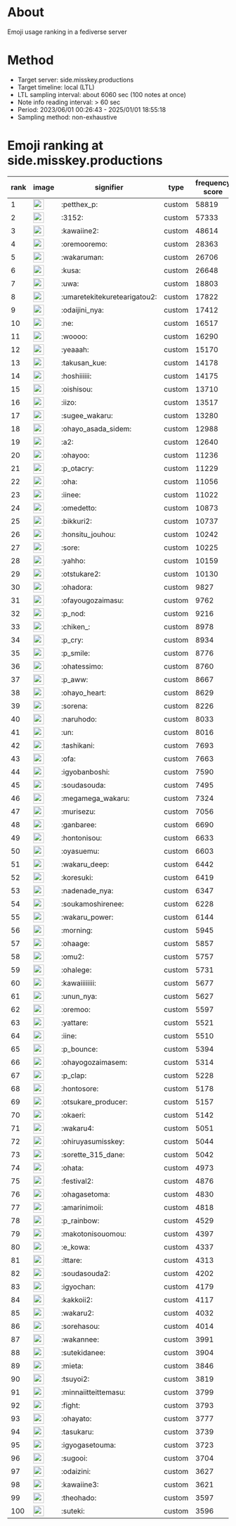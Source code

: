 # About
Emoji usage ranking in a fediverse server

# Method
- Target server: side.misskey.productions
- Target timeline: local (LTL)
- LTL sampling interval: about 6060 sec (100 notes at once)
- Note info reading interval: > 60 sec
- Period: 2023/06/01 00:26:43 - 2025/01/01 18:55:18 
- Sampling method: non-exhaustive

# Emoji ranking at side.misskey.productions

|rank|image|signifier|type|frequency score|
|----|----|----|----|----|
|1|<img height="24" src="https://side.misskey.productions/emoji/petthex_p.webp">|:petthex_p:|custom|58819|
|2|<img height="24" src="https://side.misskey.productions/emoji/3152.webp">|:3152:|custom|57333|
|3|<img height="24" src="https://side.misskey.productions/emoji/kawaiine2.webp">|:kawaiine2:|custom|48614|
|4|<img height="24" src="https://side.misskey.productions/emoji/oremooremo.webp">|:oremooremo:|custom|28363|
|5|<img height="24" src="https://side.misskey.productions/emoji/wakaruman.webp">|:wakaruman:|custom|26706|
|6|<img height="24" src="https://side.misskey.productions/emoji/kusa.webp">|:kusa:|custom|26648|
|7|<img height="24" src="https://side.misskey.productions/emoji/uwa.webp">|:uwa:|custom|18803|
|8|<img height="24" src="https://side.misskey.productions/emoji/umaretekitekuretearigatou2.webp">|:umaretekitekuretearigatou2:|custom|17822|
|9|<img height="24" src="https://side.misskey.productions/emoji/odaijini_nya.webp">|:odaijini_nya:|custom|17412|
|10|<img height="24" src="https://side.misskey.productions/emoji/ne.webp">|:ne:|custom|16517|
|11|<img height="24" src="https://side.misskey.productions/emoji/woooo.webp">|:woooo:|custom|16290|
|12|<img height="24" src="https://side.misskey.productions/emoji/yeaaah.webp">|:yeaaah:|custom|15170|
|13|<img height="24" src="https://side.misskey.productions/emoji/takusan_kue.webp">|:takusan_kue:|custom|14178|
|14|<img height="24" src="https://side.misskey.productions/emoji/hoshiiiiii.webp">|:hoshiiiiii:|custom|14175|
|15|<img height="24" src="https://side.misskey.productions/emoji/oishisou.webp">|:oishisou:|custom|13710|
|16|<img height="24" src="https://side.misskey.productions/emoji/iizo.webp">|:iizo:|custom|13517|
|17|<img height="24" src="https://side.misskey.productions/emoji/sugee_wakaru.webp">|:sugee_wakaru:|custom|13280|
|18|<img height="24" src="https://side.misskey.productions/emoji/ohayo_asada_sidem.webp">|:ohayo_asada_sidem:|custom|12988|
|19|<img height="24" src="https://side.misskey.productions/emoji/a2.webp">|:a2:|custom|12640|
|20|<img height="24" src="https://side.misskey.productions/emoji/ohayoo.webp">|:ohayoo:|custom|11236|
|21|<img height="24" src="https://side.misskey.productions/emoji/p_otacry.webp">|:p_otacry:|custom|11229|
|22|<img height="24" src="https://side.misskey.productions/emoji/oha.webp">|:oha:|custom|11056|
|23|<img height="24" src="https://side.misskey.productions/emoji/iinee.webp">|:iinee:|custom|11022|
|24|<img height="24" src="https://side.misskey.productions/emoji/omedetto.webp">|:omedetto:|custom|10873|
|25|<img height="24" src="https://side.misskey.productions/emoji/bikkuri2.webp">|:bikkuri2:|custom|10737|
|26|<img height="24" src="https://side.misskey.productions/emoji/honsitu_jouhou.webp">|:honsitu_jouhou:|custom|10242|
|27|<img height="24" src="https://side.misskey.productions/emoji/sore.webp">|:sore:|custom|10225|
|28|<img height="24" src="https://side.misskey.productions/emoji/yahho.webp">|:yahho:|custom|10159|
|29|<img height="24" src="https://side.misskey.productions/emoji/otstukare2.webp">|:otstukare2:|custom|10130|
|30|<img height="24" src="https://side.misskey.productions/emoji/ohadora.webp">|:ohadora:|custom|9827|
|31|<img height="24" src="https://side.misskey.productions/emoji/ofayougozaimasu.webp">|:ofayougozaimasu:|custom|9762|
|32|<img height="24" src="https://side.misskey.productions/emoji/p_nod.webp">|:p_nod:|custom|9216|
|33|<img height="24" src="https://side.misskey.productions/emoji/chiken_.webp">|:chiken_:|custom|8978|
|34|<img height="24" src="https://side.misskey.productions/emoji/p_cry.webp">|:p_cry:|custom|8934|
|35|<img height="24" src="https://side.misskey.productions/emoji/p_smile.webp">|:p_smile:|custom|8776|
|36|<img height="24" src="https://side.misskey.productions/emoji/ohatessimo.webp">|:ohatessimo:|custom|8760|
|37|<img height="24" src="https://side.misskey.productions/emoji/p_aww.webp">|:p_aww:|custom|8667|
|38|<img height="24" src="https://side.misskey.productions/emoji/ohayo_heart.webp">|:ohayo_heart:|custom|8629|
|39|<img height="24" src="https://side.misskey.productions/emoji/sorena.webp">|:sorena:|custom|8226|
|40|<img height="24" src="https://side.misskey.productions/emoji/naruhodo.webp">|:naruhodo:|custom|8033|
|41|<img height="24" src="https://side.misskey.productions/emoji/un.webp">|:un:|custom|8016|
|42|<img height="24" src="https://side.misskey.productions/emoji/tashikani.webp">|:tashikani:|custom|7693|
|43|<img height="24" src="https://side.misskey.productions/emoji/ofa.webp">|:ofa:|custom|7663|
|44|<img height="24" src="https://side.misskey.productions/emoji/igyobanboshi.webp">|:igyobanboshi:|custom|7590|
|45|<img height="24" src="https://side.misskey.productions/emoji/soudasouda.webp">|:soudasouda:|custom|7495|
|46|<img height="24" src="https://side.misskey.productions/emoji/megamega_wakaru.webp">|:megamega_wakaru:|custom|7324|
|47|<img height="24" src="https://side.misskey.productions/emoji/murisezu.webp">|:murisezu:|custom|7056|
|48|<img height="24" src="https://side.misskey.productions/emoji/ganbaree.webp">|:ganbaree:|custom|6690|
|49|<img height="24" src="https://side.misskey.productions/emoji/hontonisou.webp">|:hontonisou:|custom|6633|
|50|<img height="24" src="https://side.misskey.productions/emoji/oyasuemu.webp">|:oyasuemu:|custom|6603|
|51|<img height="24" src="https://side.misskey.productions/emoji/wakaru_deep.webp">|:wakaru_deep:|custom|6442|
|52|<img height="24" src="https://side.misskey.productions/emoji/koresuki.webp">|:koresuki:|custom|6419|
|53|<img height="24" src="https://side.misskey.productions/emoji/nadenade_nya.webp">|:nadenade_nya:|custom|6347|
|54|<img height="24" src="https://side.misskey.productions/emoji/soukamoshirenee.webp">|:soukamoshirenee:|custom|6228|
|55|<img height="24" src="https://side.misskey.productions/emoji/wakaru_power.webp">|:wakaru_power:|custom|6144|
|56|<img height="24" src="https://side.misskey.productions/emoji/morning.webp">|:morning:|custom|5945|
|57|<img height="24" src="https://side.misskey.productions/emoji/ohaage.webp">|:ohaage:|custom|5857|
|58|<img height="24" src="https://side.misskey.productions/emoji/omu2.webp">|:omu2:|custom|5757|
|59|<img height="24" src="https://side.misskey.productions/emoji/ohalege.webp">|:ohalege:|custom|5731|
|60|<img height="24" src="https://side.misskey.productions/emoji/kawaiiiiiiii.webp">|:kawaiiiiiiii:|custom|5677|
|61|<img height="24" src="https://side.misskey.productions/emoji/unun_nya.webp">|:unun_nya:|custom|5627|
|62|<img height="24" src="https://side.misskey.productions/emoji/oremoo.webp">|:oremoo:|custom|5597|
|63|<img height="24" src="https://side.misskey.productions/emoji/yattare.webp">|:yattare:|custom|5521|
|64|<img height="24" src="https://side.misskey.productions/emoji/iine.webp">|:iine:|custom|5510|
|65|<img height="24" src="https://side.misskey.productions/emoji/p_bounce.webp">|:p_bounce:|custom|5394|
|66|<img height="24" src="https://side.misskey.productions/emoji/ohayogozaimasem.webp">|:ohayogozaimasem:|custom|5314|
|67|<img height="24" src="https://side.misskey.productions/emoji/p_clap.webp">|:p_clap:|custom|5228|
|68|<img height="24" src="https://side.misskey.productions/emoji/hontosore.webp">|:hontosore:|custom|5178|
|69|<img height="24" src="https://side.misskey.productions/emoji/otsukare_producer.webp">|:otsukare_producer:|custom|5157|
|70|<img height="24" src="https://side.misskey.productions/emoji/okaeri.webp">|:okaeri:|custom|5142|
|71|<img height="24" src="https://side.misskey.productions/emoji/wakaru4.webp">|:wakaru4:|custom|5051|
|72|<img height="24" src="https://side.misskey.productions/emoji/ohiruyasumisskey.webp">|:ohiruyasumisskey:|custom|5044|
|73|<img height="24" src="https://side.misskey.productions/emoji/sorette_315_dane.webp">|:sorette_315_dane:|custom|5042|
|74|<img height="24" src="https://side.misskey.productions/emoji/ohata.webp">|:ohata:|custom|4973|
|75|<img height="24" src="https://side.misskey.productions/emoji/festival2.webp">|:festival2:|custom|4876|
|76|<img height="24" src="https://side.misskey.productions/emoji/ohagasetoma.webp">|:ohagasetoma:|custom|4830|
|77|<img height="24" src="https://side.misskey.productions/emoji/amarinimoii.webp">|:amarinimoii:|custom|4818|
|78|<img height="24" src="https://side.misskey.productions/emoji/p_rainbow.webp">|:p_rainbow:|custom|4529|
|79|<img height="24" src="https://side.misskey.productions/emoji/makotonisouomou.webp">|:makotonisouomou:|custom|4397|
|80|<img height="24" src="https://side.misskey.productions/emoji/e_kowa.webp">|:e_kowa:|custom|4337|
|81|<img height="24" src="https://side.misskey.productions/emoji/ittare.webp">|:ittare:|custom|4313|
|82|<img height="24" src="https://side.misskey.productions/emoji/soudasouda2.webp">|:soudasouda2:|custom|4202|
|83|<img height="24" src="https://side.misskey.productions/emoji/igyochan.webp">|:igyochan:|custom|4179|
|84|<img height="24" src="https://side.misskey.productions/emoji/kakkoii2.webp">|:kakkoii2:|custom|4117|
|85|<img height="24" src="https://side.misskey.productions/emoji/wakaru2.webp">|:wakaru2:|custom|4032|
|86|<img height="24" src="https://side.misskey.productions/emoji/sorehasou.webp">|:sorehasou:|custom|4014|
|87|<img height="24" src="https://side.misskey.productions/emoji/wakannee.webp">|:wakannee:|custom|3991|
|88|<img height="24" src="https://side.misskey.productions/emoji/sutekidanee.webp">|:sutekidanee:|custom|3904|
|89|<img height="24" src="https://side.misskey.productions/emoji/mieta.webp">|:mieta:|custom|3846|
|90|<img height="24" src="https://side.misskey.productions/emoji/tsuyoi2.webp">|:tsuyoi2:|custom|3819|
|91|<img height="24" src="https://side.misskey.productions/emoji/minnaiitteittemasu.webp">|:minnaiitteittemasu:|custom|3799|
|92|<img height="24" src="https://side.misskey.productions/emoji/fight.webp">|:fight:|custom|3793|
|93|<img height="24" src="https://side.misskey.productions/emoji/ohayato.webp">|:ohayato:|custom|3777|
|94|<img height="24" src="https://side.misskey.productions/emoji/tasukaru.webp">|:tasukaru:|custom|3739|
|95|<img height="24" src="https://side.misskey.productions/emoji/igyogasetouma.webp">|:igyogasetouma:|custom|3723|
|96|<img height="24" src="https://side.misskey.productions/emoji/sugooi.webp">|:sugooi:|custom|3704|
|97|<img height="24" src="https://side.misskey.productions/emoji/odaizini.webp">|:odaizini:|custom|3627|
|98|<img height="24" src="https://side.misskey.productions/emoji/kawaiine3.webp">|:kawaiine3:|custom|3621|
|99|<img height="24" src="https://side.misskey.productions/emoji/theohado.webp">|:theohado:|custom|3597|
|100|<img height="24" src="https://side.misskey.productions/emoji/suteki.webp">|:suteki:|custom|3596|
